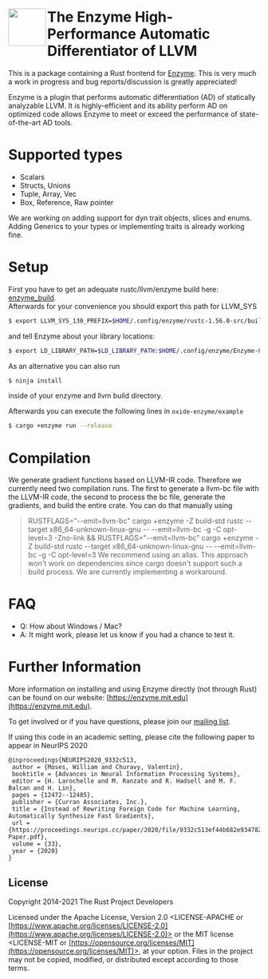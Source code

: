 # <img src="https://enzyme.mit.edu/logo.svg" width="75" align=left> The Enzyme High-Performance Automatic Differentiator of LLVM

This is a package containing a Rust frontend for [Enzyme](https://github.com/wsmoses/enzyme). This is very much a work in progress and bug reports/discussion is greatly appreciated!

Enzyme is a plugin that performs automatic differentiation (AD) of statically analyzable LLVM. It is highly-efficient and its ability perform AD on optimized code allows Enzyme to meet or exceed the performance of state-of-the-art AD tools.
  
# Supported types
- Scalars  
- Structs, Unions  
- Tuple, Array, Vec  
- Box, Reference, Raw pointer  

We are working on adding support for dyn trait objects, slices and enums.
Adding Generics to your types or implementing traits is already working fine.


# Setup
First you have to get an adequate rustc/llvm/enzyme build here: [enzyme\_build](https://github.com/ZuseZ4/enzyme\_build).  
Afterwards for your convenience you should export this path for LLVM_SYS

```bash
$ export LLVM_SYS_130_PREFIX=$HOME/.config/enzyme/rustc-1.56.0-src/build/x86_64-unknown-linux-gnu/llvm  
```

and tell Enzyme about your library locations:  
```bash
$ export LD_LIBRARY_PATH=$LD_LIBRARY_PATH:$HOME/.config/enzyme/Enzyme-0.0.20/enzyme/build/Enzyme:$HOME/.config/enzyme/rustc-1.56.0-src/build/x86_64-unknown-linux-gnu/llvm/build/lib/  
```
  
As an alternative you can also run   
```bash
$ ninja install  
```

inside of your enzyme and llvm build directory.

Afterwards you can execute the following lines in `oxide-enzyme/example`
```bash
$ cargo +enzyme run --release
```


# Compilation
We generate gradient functions based on LLVM-IR code. Therefore we currently need two compilation runs. The first to generate
a llvm-bc file with the LLVM-IR code, the second to process the bc file, generate the gradients, and build the entire crate.
You can do that manually using 
> RUSTFLAGS="--emit=llvm-bc" cargo +enzyme -Z build-std rustc --target x86_64-unknown-linux-gnu -- --emit=llvm-bc -g -C opt-level=3 -Zno-link && RUSTFLAGS="--emit=llvm-bc" cargo +enzyme -Z build-std rustc --target x86_64-unknown-linux-gnu -- --emit=llvm-bc -g -C opt-level=3
We recommend using an alias.
This approach won't work on dependencies since cargo doesn't support such a build process.
We are currently implementing a workaround.



# FAQ  
- Q: How about Windows / Mac?
- A: It might work, please let us know if you had a chance to test it.

  
# Further Information
More information on installing and using Enzyme directly (not through Rust) can be found on our website: [https://enzyme.mit.edu](https://enzyme.mit.edu).

To get involved or if you have questions, please join our [mailing list](https://groups.google.com/d/forum/enzyme-dev).

If using this code in an academic setting, please cite the following paper to appear in NeurIPS 2020

```
@inproceedings{NEURIPS2020_9332c513,
 author = {Moses, William and Churavy, Valentin},
 booktitle = {Advances in Neural Information Processing Systems},
 editor = {H. Larochelle and M. Ranzato and R. Hadsell and M. F. Balcan and H. Lin},
 pages = {12472--12485},
 publisher = {Curran Associates, Inc.},
 title = {Instead of Rewriting Foreign Code for Machine Learning, Automatically Synthesize Fast Gradients},
 url = {https://proceedings.neurips.cc/paper/2020/file/9332c513ef44b682e9347822c2e457ac-Paper.pdf},
 volume = {33},
 year = {2020}
}
```

## License

Copyright 2014-2021 The Rust Project Developers

Licensed under the Apache License, Version 2.0 <LICENSE-APACHE or
[https://www.apache.org/licenses/LICENSE-2.0](https://www.apache.org/licenses/LICENSE-2.0)> or the MIT license
<LICENSE-MIT or [https://opensource.org/licenses/MIT](https://opensource.org/licenses/MIT)>, at your
option. Files in the project may not be
copied, modified, or distributed except according to those terms.
